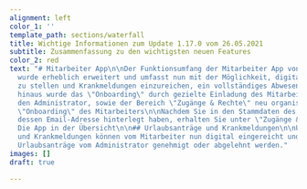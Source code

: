 ```yaml
---
alignment: left
color_1: ''
template_path: sections/waterfall
title: Wichtige Informationen zum Update 1.17.0 vom 26.05.2021
subtitle: Zusammenfassung zu den wichtigsten neuen Features
color_2: red
text: "# Mitarbeiter App\n\nDer Funktionsumfang der Mitarbeiter App von Pentacode
  wurde erheblich erweitert und umfasst nun mit der Möglichkeit, digital Urlaubsanträge
  zu stellen und Krankmeldungen einzureichen, ein vollständiges Abwesenheits-Management.\n\nDarüber
  hinaus wurde das \"Onboarding\" durch gezielte Einladung des Mitarbeiters durch
  den Administrator, sowie der Bereich \"Zugänge & Rechte\" neu organisiert.\n\n##
  \"Onboarding\" des Mitarbeiters\n\nNachdem Sie in den Stammdaten des Mitarbeiters
  dessen Email-Adresse hinterlegt haben, erhalten Sie unter \"Zugänge & Rechte\" \n\n##
  Die App in der Übersicht\n\n## Urlaubsanträge und Krankmeldungen\n\nUrlaubsanträge
  und Krankmeldungen können vom Mitarbeiter nun digital eingereicht und im Fall der
  Urlaubsanträge vom Administrator genehmigt oder abgelehnt werden."
images: []
draft: true

---
```

